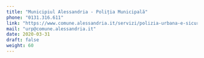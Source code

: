```yaml
---
title: "Municipiul Alessandria - Poliția Municipală"
phone: "0131.316.611"
link: "https://www.comune.alessandria.it/servizi/polizia-urbana-e-sicurezza/polizia-municipale"
mail: "urp@comune.alessandria.it"
date: 2020-03-31
draft: false
weight: 60
---
```

